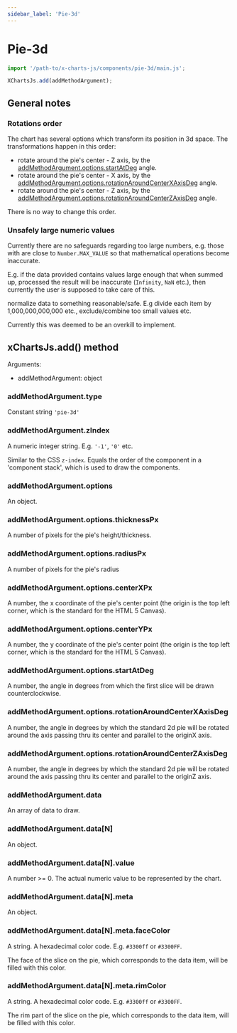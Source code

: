 ```yaml
---
sidebar_label: 'Pie-3d'
---
```


# Pie-3d

```js
import '/path-to/x-charts-js/components/pie-3d/main.js';

XChartsJs.add(addMethodArgument);
```

## General notes

### Rotations order

The chart has several options which transform its position in 3d space. The
transformations happen in this order:

- rotate around the pie's center - Z axis, by
the [addMethodArgument.options.startAtDeg](#addmethodargumentoptionsstartatdeg)
angle.
- rotate around the pie's center - X axis, by
the [addMethodArgument.options.rotationAroundCenterXAxisDeg](#addmethodargumentoptionsrotationaroundcenterxaxisdeg)
angle.
- rotate around the pie's center - Z axis, by
the [addMethodArgument.options.rotationAroundCenterZAxisDeg](#addmethodargumentoptionsrotationaroundcenterzaxisdeg)
angle.

There is no way to change this order.

### Unsafely large numeric values

Currently there are no safeguards regarding too large numbers, e.g. those with
are close to `Number.MAX_VALUE` so that mathematical operations become
inaccurate.

E.g. if the data provided contains values large enough that when summed up,
processed the result will be inaccurate (`Infinity`, `NaN` etc.), then currently
the user is supposed to take care of this.

normalize data to something reasonable/safe. E.g divide each item by
1,000,000,000,000 etc., exclude/combine too small values etc.

Currently this was deemed to be an overkill to implement.

## xChartsJs.add() method

Arguments:

- addMethodArgument: object

### addMethodArgument.type

Constant string `'pie-3d'`

### addMethodArgument.zIndex

A numeric integer string. E.g. `'-1'`, `'0'` etc.

Similar to the CSS `z-index`. Equals the order of the component in a 'component
stack', which is used to draw the components.

### addMethodArgument.options

An object.

### addMethodArgument.options.thicknessPx

A number of pixels for the pie's height/thickness.

### addMethodArgument.options.radiusPx

A number of pixels for the pie's radius

### addMethodArgument.options.centerXPx

A number, the x coordinate of the pie's center point (the origin is the top left
corner, which is the standard for the HTML 5 Canvas).

### addMethodArgument.options.centerYPx

A number, the y coordinate of the pie's center point (the origin is the top left
corner, which is the standard for the HTML 5 Canvas).

### addMethodArgument.options.startAtDeg

A number, the angle in degrees from which the first slice will be drawn
counterclockwise.

### addMethodArgument.options.rotationAroundCenterXAxisDeg

A number, the angle in degrees by which the standard 2d pie will be rotated
around the axis passing thru its center and parallel to the originX axis.

### addMethodArgument.options.rotationAroundCenterZAxisDeg

A number, the angle in degrees by which the standard 2d pie will be rotated
around the axis passing thru its center and parallel to the originZ axis.

### addMethodArgument.data

An array of data to draw.

### addMethodArgument.data[N]

An object.

### addMethodArgument.data[N].value

A number >= 0. The actual numeric value to be represented by the chart.

### addMethodArgument.data[N].meta

An object.

### addMethodArgument.data[N].meta.faceColor

A string. A hexadecimal color code. E.g. `#3300ff` or `#3300FF`.

The face of the slice on the pie, which corresponds to the data item, will be
filled with this color.

### addMethodArgument.data[N].meta.rimColor

A string. A hexadecimal color code. E.g. `#3300ff` or `#3300FF`.

The rim part of the slice on the pie, which corresponds to the data item, will
be filled with this color.
